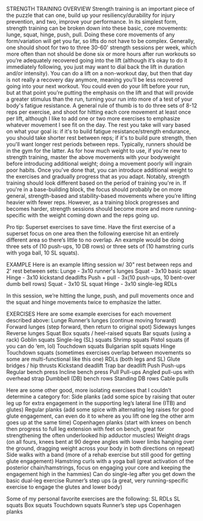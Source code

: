 STRENGTH TRAINING
OVERVIEW
Strength training is an important piece of the puzzle that can one, build up your resiliency/durability for injury prevention, and two, improve your performance. In its simplest form, strength training can be broken down into these basic, core movements: lunge, squat, hinge, push, pull. Doing these core movements of any form/variation will get you far, so lifts do not have to be complex. Generally, one should shoot for two to three 30-60' strength sessions per week, which more often than not should be done six or more hours after run workouts so you’re adequately recovered going into the lift (although it’s okay to do it immediately following, you just may want to dial back the lift in duration and/or intensity). You can do a lift on a non-workout day, but then that day is not really a recovery day anymore, meaning you’ll be less recovered going into your next workout. You could even do your lift before your run, but at that point you’re putting the emphasis on the lift and that will provide a greater stimulus than the run, turning your run into more of a test of your body's fatigue resistance. A general rule of thumb is to do three sets of 8-12 reps per exercise, and shoot for hitting each core movement at least once per lift, although I like to add one or two more exercises to emphasize whatever movement I see fit on the day. The rest you take will vary based on what your goal is: if it's to build fatigue resistance/strength endurance, you should take shorter rest between reps; if it's to build pure strength, then you'll want longer rest periods between reps. Typically, runners should be in the gym for the latter. As for how much weight to use, if you're new to strength training, master the above movements with your bodyweight before introducing additional weight; doing a movement poorly will ingrain poor habits. Once you've done that, you can introduce additional weight to the exercises and gradually progress that as you adapt. Notably, strength training should look different based on the period of training you're in. If you're in a base-building block, the focus should probably be on more general, strength-based and stability-based movements where you’re lifting heavier with fewer reps. However, as a training block progresses and becomes harder, strength sessions should become more and more running-specific with the weight coming down and the reps going up.

Pro tip: Superset exercises to save time. Have the first exercise of a superset focus on one area then the following exercise hit an entirely different area so there’s little to no overlap. An example would be doing three sets of (10 push-ups, 10 DB rows) or three sets of (10 hamstring curls with yoga ball, 10 SL squats).

EXAMPLE
Here is an example lifting session w/ 30" rest between reps and 2' rest between sets:
Lunge - 3x10 runner's lunges
Squat - 3x10 basic squat
Hinge - 3x10 kickstand deadlifts
Push + pull - 3x(10 push-ups, 10 bent-over dumb bell rows)
Squat - 3x10 SL squat
Hinge - 3x10 single-leg RDLs

In this session, we’re hitting the lunge, push, and pull movements once and the squat and hinge movements twice to emphasize the latter.

EXERCISES
Here are some example exercises for each movement described above:
Lunge
Runner’s lunges (continue moving forward)
Forward lunges (step forward, then return to original spot)
Sideways lunges
Reverse lunges
Squat
Box squats / heel-raised squats
Bar squats (using a rack)
Goblin squats
Single-leg (SL) squats
Shrimp squats
Pistol squats (if you can do ‘em, lol)
Touchdown squats
Bulgarian split squats
Hinge
Touchdown squats (sometimes exercises overlap between movements so some are multi-functional like this one)
RDLs (both legs and SL)
Glute bridges / hip thrusts
Kickstand deadlift
Trap bar deadlift
Push
Push-ups
Regular bench press
Incline bench press
Pull
Pull-ups
Angled pull-ups with overhead strap
Dumbbell (DB) bench rows
Standing DB rows
Cable pulls

Here are some other good, more isolating exercises that I couldn’t determine a category for:
Side planks (add some spice by raising that outer leg up for extra engagement in the supporting leg’s lateral line (ITB) and glutes)
Regular planks (add some spice with alternating leg raises for good glute engagement, can even do it to where as you lift one leg the other arm goes up at the same time)
Copenhagen planks (start with knees on bench then progress to full leg extension with feet on bench, great for strengthening the often underlooked hip adductor muscles)
Weight drags (on all fours, knees bent at 90 degree angles with lower limbs hanging over the ground, dragging weight across your body in both directions on repeat)
Side walks with a band (more of a rehab exercise but still good for getting glute engagement)
Hamstring curls with a yoga ball (great activation of the posterior chain/hamstrings, focus on engaging your core and keeping the engagement high in the hammies)
Can do single-leg after you get down the basic dual-leg exercise
Runner’s step ups (a great, very running-specific exercise to engage the glutes and lower body)

Some of my personal favorite exercises are the following:
SL RDLs
SL squats
Box squats
Touchdown squats
Runner’s step ups
Copenhagen planks